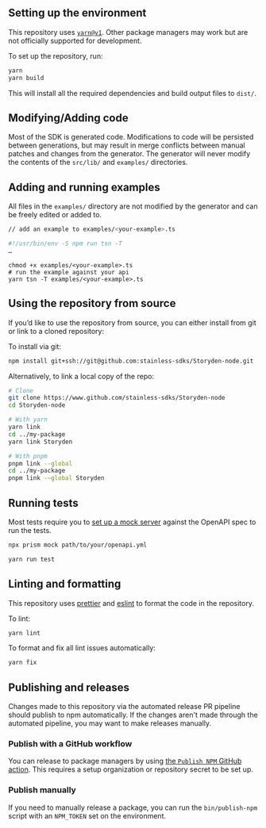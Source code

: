 ## Setting up the environment

This repository uses [`yarn@v1`](https://classic.yarnpkg.com/lang/en/docs/install/#mac-stable).
Other package managers may work but are not officially supported for development.

To set up the repository, run:

```bash
yarn
yarn build
```

This will install all the required dependencies and build output files to `dist/`.

## Modifying/Adding code

Most of the SDK is generated code. Modifications to code will be persisted between generations, but may
result in merge conflicts between manual patches and changes from the generator. The generator will never
modify the contents of the `src/lib/` and `examples/` directories.

## Adding and running examples

All files in the `examples/` directory are not modified by the generator and can be freely edited or added to.

```bash
// add an example to examples/<your-example>.ts

#!/usr/bin/env -S npm run tsn -T
…
```

```
chmod +x examples/<your-example>.ts
# run the example against your api
yarn tsn -T examples/<your-example>.ts
```

## Using the repository from source

If you’d like to use the repository from source, you can either install from git or link to a cloned repository:

To install via git:

```bash
npm install git+ssh://git@github.com:stainless-sdks/Storyden-node.git
```

Alternatively, to link a local copy of the repo:

```bash
# Clone
git clone https://www.github.com/stainless-sdks/Storyden-node
cd Storyden-node

# With yarn
yarn link
cd ../my-package
yarn link Storyden

# With pnpm
pnpm link --global
cd ../my-package
pnpm link -—global Storyden
```

## Running tests

Most tests require you to [set up a mock server](https://github.com/stoplightio/prism) against the OpenAPI spec to run the tests.

```bash
npx prism mock path/to/your/openapi.yml
```

```bash
yarn run test
```

## Linting and formatting

This repository uses [prettier](https://www.npmjs.com/package/prettier) and
[eslint](https://www.npmjs.com/package/eslint) to format the code in the repository.

To lint:

```bash
yarn lint
```

To format and fix all lint issues automatically:

```bash
yarn fix
```

## Publishing and releases

Changes made to this repository via the automated release PR pipeline should publish to npm automatically. If
the changes aren't made through the automated pipeline, you may want to make releases manually.

### Publish with a GitHub workflow

You can release to package managers by using [the `Publish NPM` GitHub action](https://www.github.com/stainless-sdks/Storyden-node/actions/workflows/publish-npm.yml). This requires a setup organization or repository secret to be set up.

### Publish manually

If you need to manually release a package, you can run the `bin/publish-npm` script with an `NPM_TOKEN` set on
the environment.
